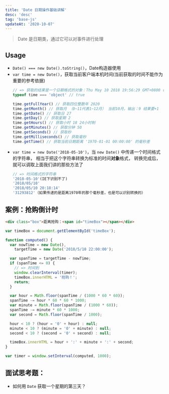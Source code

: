 ```yaml
---
title: 'Date 日期操作基础讲解'
desc: 'desc'
tag: 'base-js'
updateAt: '2020-10-07'
---
```


> Date 是日期类，通过它可以对事件进行处理

## Usage

- `Date() === new Date().toString()`，Date构造器使用
- `var time = new Date()`，获取当前客户端本机时间(当前获取的时间不能作为重要的参考依据)
  ```js
  // => 获取的结果是一个日期格式的对象：Thu May 10 2018 19:56:29 GMT+0800 (中国标准时间)
  typeof time === 'object' // true

  time.getFullYear() // 获取四位整数年 2020
  time.getMonth() // 获取月 （0~11代表1~12月） 当前10月，输出：9 结果要+1
  time.getDate() // 获取日 27
  time.getDay() // 获取星期 2
  time.getHours() // 获取小时 18 24小时制
  time.getMinutes() // 获取分钟 50
  time.getSeconds() // 获取秒
  time.getMilliseconds() // 获取毫秒
  time.getTime() // 获取当前日期距离 '1970-01-01 00:00:00' 的毫秒差
  ```
- `var time = new Date('2018-05-10')`，当 `new Date()` 中传递一个时间格式的字符串，
  相当于把这个字符串转换为标准的时间**对象**格式，
  转换完成后，就可以调取上面我们讲的那些方法了 
  ```javascript
  // => 时间格式的字符串
  '2018-05-10'(IE下识别不了)
  '2018/05/10'
  '2018/05/10 20:18:14'
  '31293812'（如果传递的是距离1970年的那个毫秒差，也是可以识别转换的）
  ```

## 案例：抢购倒计时

```html
<div class="box">距离抢购：<span id="timeBox"></span></div>
```

```js
var timeBox = document.getElementById('timeBox');

function computed() {
  var nowTime = new Date(),
    targetTime = new Date('2018/5/10 22:00:00');

  var spanTime = targetTime - nowTime;
  if (spanTime <= 0) {
    // => 时间到
    window.clearInterval(timer);
    timeBox.innerHTML = '抢购！';
    return;
  }

  var hour = Math.floor(spanTime / (1000 * 60 * 60));
  spanTime -= hour * 60 * 60 * 1000;
  var minute = Math.floor(spanTime / (1000 * 60));
  spanTime -= minute * 60 * 1000;
  var second = Math.floor(spanTime / 1000);

  hour < 10 ? (hour = '0' + hour) : null;
  minute < 10 ? (minute = '0' + minute) : null;
  second < 10 ? (second = '0' + second) : null;

  timeBox.innerHTML = hour + ':' + minute + ':' + second;
}

var timer = window.setInterval(computed, 1000);
```

## 面试思考题：

- 如何用 `Date` 获取一个星期的第三天？
